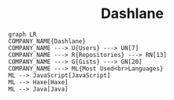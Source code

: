 <h1 align="center">Dashlane</h1>

```mermaid
graph LR
COMPANY_NAME{Dashlane}
COMPANY_NAME ---> U{Users} ---> UN[7]
COMPANY_NAME ---> R{Repositories} ---> RN[13]
COMPANY_NAME ---> G{Gists} ---> GN[20]
COMPANY_NAME ---> ML{Most Used<br>Languages}
ML --> JavaScript[JavaScript]
ML --> Haxe[Haxe]
ML --> Java[Java]
```
